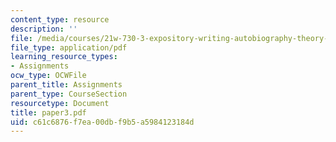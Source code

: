 ```yaml
---
content_type: resource
description: ''
file: /media/courses/21w-730-3-expository-writing-autobiography-theory-and-practice-spring-2001/c61c6876f7ea00dbf9b5a5984123184d_paper3.pdf
file_type: application/pdf
learning_resource_types:
- Assignments
ocw_type: OCWFile
parent_title: Assignments
parent_type: CourseSection
resourcetype: Document
title: paper3.pdf
uid: c61c6876-f7ea-00db-f9b5-a5984123184d
---
```

